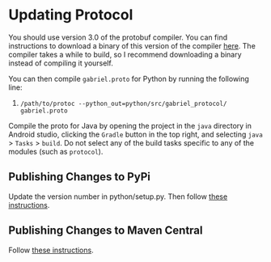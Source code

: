 # Updating Protocol

You should use version 3.0 of the protobuf compiler. You can find instructions
to download a binary of this version of the compiler
[here](https://github.com/tensorflow/models/blob/master/research/object_detection/g3doc/installation.md#manual-protobuf-compiler-installation-and-usage).
The compiler takes a while to build, so I recommend downloading a binary instead
of compiling it yourself.

You can then compile `gabriel.proto` for Python by running the following line:
1. `/path/to/protoc --python_out=python/src/gabriel_protocol/ gabriel.proto`

Compile the proto for Java by opening the project in the `java` directory in
Android studio, clicking the `Gradle` button in the top right, and selecting
`java` > `Tasks` > `build`. Do not select any of the build tasks
specific to any of the modules (such as `protocol`).

## Publishing Changes to PyPi

Update the version number in python/setup.py. Then follow [these instructions](https://packaging.python.org/tutorials/packaging-projects/#generating-distribution-archives).

## Publishing Changes to Maven Central

Follow [these instructions](https://github.com/cmusatyalab/gabriel-android-common/blob/master/README.md#publishing-changes-to-maven-central).
